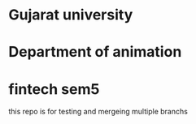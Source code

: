 # Gujarat university
# Department of animation
# fintech sem5
this repo is for testing and mergeing multiple branchs
